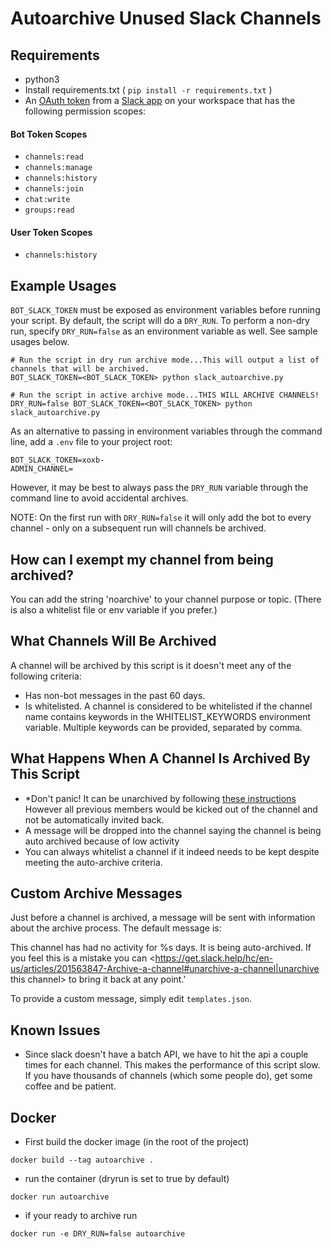 # Autoarchive Unused Slack Channels

## Requirements

- python3
- Install requirements.txt ( `pip install -r requirements.txt` )
- An [OAuth token](https://api.slack.com/docs/oauth) from a [Slack app](https://api.slack.com/slack-apps) on your workspace that has the following permission scopes:

#### Bot Token Scopes

- `channels:read`
- `channels:manage`
- `channels:history`
- `channels:join`
- `chat:write`
- `groups:read`

#### User Token Scopes

- `channels:history`

## Example Usages

`BOT_SLACK_TOKEN` must be exposed as environment variables before running your script. By default, the script will do a `DRY_RUN`. To perform a non-dry run, specify `DRY_RUN=false` as an environment variable as well. See sample usages below.
```
# Run the script in dry run archive mode...This will output a list of channels that will be archived.
BOT_SLACK_TOKEN=<BOT_SLACK_TOKEN> python slack_autoarchive.py

# Run the script in active archive mode...THIS WILL ARCHIVE CHANNELS!
DRY_RUN=false BOT_SLACK_TOKEN=<BOT_SLACK_TOKEN> python slack_autoarchive.py
```

As an alternative to passing in environment variables through the command line, add a `.env` file to your project root:

```
BOT_SLACK_TOKEN=xoxb-
ADMIN_CHANNEL=
```

However, it may be best to always pass the `DRY_RUN` variable through the command line to avoid accidental archives.

NOTE: On the first run with `DRY_RUN=false` it will only add the bot to every channel - only on a subsequent run will channels be archived.

## How can I exempt my channel from being archived?

You can add the string 'noarchive' to your channel purpose or topic. (There is also a whitelist file or env variable if you prefer.)

## What Channels Will Be Archived

A channel will be archived by this script is it doesn't meet any of the following criteria:

- Has non-bot messages in the past 60 days.
- Is whitelisted. A channel is considered to be whitelisted if the channel name contains keywords in the WHITELIST_KEYWORDS environment variable. Multiple keywords can be provided, separated by comma.

## What Happens When A Channel Is Archived By This Script

- *Don't panic! It can be unarchived by following [these instructions](https://slack.com/intl/en-ca/help/articles/201563847#unarchive-a-channel) However all previous members would be kicked out of the channel and not be automatically invited back.
- A message will be dropped into the channel saying the channel is being auto archived because of low activity
- You can always whitelist a channel if it indeed needs to be kept despite meeting the auto-archive criteria.

## Custom Archive Messages

Just before a channel is archived, a message will be sent with information about the archive process. The default message is:

  This channel has had no activity for %s days. It is being auto-archived. If you feel this is a mistake you can <https://get.slack.help/hc/en-us/articles/201563847-Archive-a-channel#unarchive-a-channel|unarchive this channel> to bring it back at any point.'

To provide a custom message, simply edit `templates.json`.

## Known Issues

- Since slack doesn't have a batch API, we have to hit the api a couple times for each channel. This makes the performance of this script slow. If you have thousands of channels (which some people do), get some coffee and be patient.

## Docker

- First build the docker image (in the root of the project)

`docker build --tag autoarchive .`
- run the container (dryrun is set to true by default)

`docker run autoarchive`
- if your ready to archive run

`docker run -e DRY_RUN=false autoarchive`
